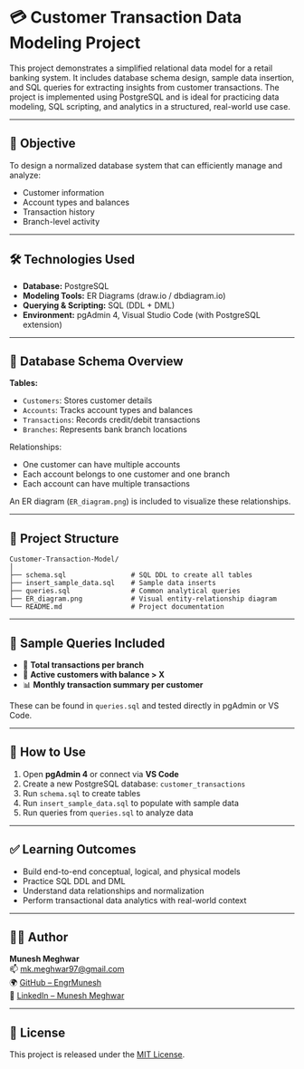 # 💳 Customer Transaction Data Modeling Project

This project demonstrates a simplified relational data model for a retail banking system. It includes database schema design, sample data insertion, and SQL queries for extracting insights from customer transactions. The project is implemented using PostgreSQL and is ideal for practicing data modeling, SQL scripting, and analytics in a structured, real-world use case.

---

## 📌 Objective

To design a normalized database system that can efficiently manage and analyze:
- Customer information
- Account types and balances
- Transaction history
- Branch-level activity

---

## 🛠️ Technologies Used

- **Database:** PostgreSQL
- **Modeling Tools:** ER Diagrams (draw.io / dbdiagram.io)
- **Querying & Scripting:** SQL (DDL + DML)
- **Environment:** pgAdmin 4, Visual Studio Code (with PostgreSQL extension)

---

## 🧱 Database Schema Overview

**Tables:**
- `Customers`: Stores customer details  
- `Accounts`: Tracks account types and balances  
- `Transactions`: Records credit/debit transactions  
- `Branches`: Represents bank branch locations

Relationships:
- One customer can have multiple accounts  
- Each account belongs to one customer and one branch  
- Each account can have multiple transactions

An ER diagram (`ER_diagram.png`) is included to visualize these relationships.

---

## 📂 Project Structure

```
Customer-Transaction-Model/
│
├── schema.sql                # SQL DDL to create all tables
├── insert_sample_data.sql    # Sample data inserts
├── queries.sql               # Common analytical queries
├── ER_diagram.png            # Visual entity-relationship diagram
└── README.md                 # Project documentation
```

---

## 🧪 Sample Queries Included

- 🔢 **Total transactions per branch**  
- 👤 **Active customers with balance > X**  
- 📊 **Monthly transaction summary per customer**

These can be found in `queries.sql` and tested directly in pgAdmin or VS Code.

---

## 🚀 How to Use

1. Open **pgAdmin 4** or connect via **VS Code**  
2. Create a new PostgreSQL database: `customer_transactions`  
3. Run `schema.sql` to create tables  
4. Run `insert_sample_data.sql` to populate with sample data  
5. Run queries from `queries.sql` to analyze data

---

## ✅ Learning Outcomes

- Build end-to-end conceptual, logical, and physical models  
- Practice SQL DDL and DML  
- Understand data relationships and normalization  
- Perform transactional data analytics with real-world context

---

## 👨‍💻 Author

**Munesh Meghwar**  
📫 mk.meghwar97@gmail.com  
🌍 [GitHub – EngrMunesh](https://github.com/EngrMunesh)  
🔗 [LinkedIn – Munesh Meghwar](https://linkedin.com/in/munesh-meghwar-0408a1154)

---

## 📄 License

This project is released under the [MIT License](https://opensource.org/licenses/MIT).
